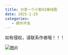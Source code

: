 ```yaml
---
title: 分享一个小智AI接线图
date: 2025-1-29
categories:
   - 硬件开发
---
```


如有侵权，请联系作者哦！！！

![图片](https://pic1.imgdb.cn/item/679a3896d0e0a243d4f8794a.png)